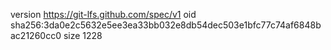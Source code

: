 version https://git-lfs.github.com/spec/v1
oid sha256:3da0e2c5632e5ee3ea33bb032e8db54dec503e1bfc77c74af6848bac21260cc0
size 1228
